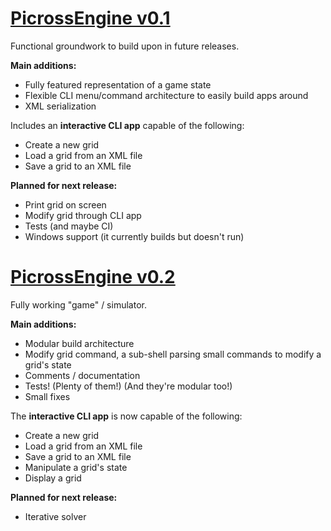 # [PicrossEngine v0.1](https://github.com/deqyra/PicrossEngine/releases/tag/v0.1)

Functional groundwork to build upon in future releases.

**Main additions:**

- Fully featured representation of a game state
- Flexible CLI menu/command architecture to easily build apps around
- XML serialization
  
Includes an **interactive CLI app** capable of the following:  

- Create a new grid
- Load a grid from an XML file
- Save a grid to an XML file

**Planned for next release:**

- Print grid on screen
- Modify grid through CLI app
- Tests (and maybe CI)
- Windows support (it currently builds but doesn't run)

# [PicrossEngine v0.2](https://github.com/deqyra/PicrossEngine/releases/tag/v0.2)

Fully working "game" / simulator.

**Main additions:**

- Modular build architecture
- Modify grid command, a sub-shell parsing small commands to modify a grid's state
- Comments / documentation
- Tests! (Plenty of them!) (And they're modular too!)
- Small fixes
  
The **interactive CLI app** is now capable of the following:  

- Create a new grid
- Load a grid from an XML file
- Save a grid to an XML file
- Manipulate a grid's state
- Display a grid

**Planned for next release:**

- Iterative solver
